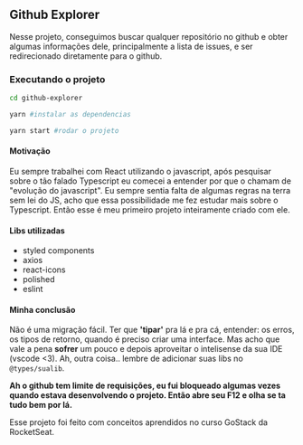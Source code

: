## Github Explorer
Nesse projeto, conseguimos buscar qualquer repositório no github e obter algumas informações dele, principalmente a lista de issues, e ser redirecionado diretamente para o github.

### Executando o projeto
```bash
cd github-explorer

yarn #instalar as dependencias

yarn start #rodar o projeto


```

#### Motivação
Eu sempre trabalhei com React utilizando o javascript, após pesquisar sobre o tão falado Typescript eu comecei a entender por que o chamam de "evolução do javascript". Eu sempre sentia falta de algumas regras na terra sem lei do JS, acho que essa possibilidade me fez estudar mais sobre o Typescript. Então esse é meu primeiro projeto inteiramente criado com ele.


#### Libs utilizadas
- styled components
- axios
- react-icons
- polished
- eslint


#### Minha conclusão
Não é uma migração fácil. Ter que **'tipar'** pra lá e pra cá, entender: os erros, os tipos de retorno, quando é preciso criar uma interface. Mas acho que vale a pena **sofrer** um pouco e depois aproveitar o intelisense da sua IDE (vscode <3). Ah, outra coisa.. lembre de adicionar suas libs no `@types/sualib`.

**Ah o github tem limite de requisições, eu fui bloqueado algumas vezes quando estava desenvolvendo o projeto. Então abre seu F12 e olha se ta tudo bem por lá.**

Esse projeto foi feito com conceitos aprendidos no curso GoStack da RocketSeat.
